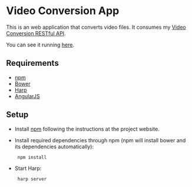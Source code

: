 Video Conversion App
====================

This is an web application that converts video files. It consumes my [Video Conversion RESTful API](http://github.com/felipead/video-conversion-service).

You can see it running [here](https://video-conversion-app.herokuapp.com).

Requirements
------------

 - [npm](https://www.npmjs.com)
 - [Bower](http://bower.io)
 - [Harp](http://harpjs.com)
 - [AngularJS](https://angularjs.org)

Setup
-----

 - Install [npm](https://www.npmjs.com) following the instructions at the project website.

 - Install required dependencies through npm (npm will install bower and its dependencies automatically):

        npm install

 - Start Harp:

        harp server
